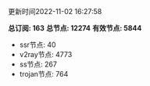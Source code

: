更新时间2022-11-02 16:27:58

**总订阅: 163**
**总节点: 12274**
**有效节点: 5844**
- ssr节点: 40
- v2ray节点: 4773
- ss节点: 267
- trojan节点: 764
